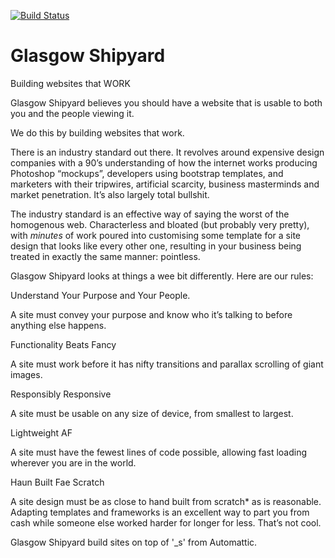[![Build Status](https://travis-ci.org/Automattic/_s.svg?branch=master)](https://travis-ci.org/Automattic/_s)

Glasgow Shipyard
===
Building websites that WORK


Glasgow Shipyard believes you should have a website that is usable to both you and the people viewing it.

We do this by building websites that work.

There is an industry standard out there. It revolves around expensive design companies with a 90’s understanding of how the internet works producing Photoshop “mockups”, developers using bootstrap templates, and marketers with their tripwires, artificial scarcity, business masterminds and market penetration. It’s also largely total bullshit.

The industry standard is an effective way of saying the worst of the homogenous web. Characterless and bloated (but probably very pretty), with *minutes* of work poured into customising some template for a site design that looks like every other one, resulting in your business being treated in exactly the same manner: pointless.

Glasgow Shipyard looks at things a wee bit differently. Here are our rules:

Understand Your Purpose and Your People.

A site must convey your purpose and know who it’s talking to before anything else happens.

Functionality Beats Fancy

A site must work before it has nifty transitions and parallax scrolling of giant images.

Responsibly Responsive

A site must be usable on any size of device, from smallest to largest.

Lightweight AF

A site must have the fewest lines of code possible, allowing fast loading wherever you are in the world.

Haun Built Fae Scratch

A site design must be as close to hand built from scratch* as is reasonable. Adapting templates and frameworks is an excellent way to part you from cash while someone else worked harder for longer for less. That’s not cool.

Glasgow Shipyard build sites on top of '_s' from Automattic.

